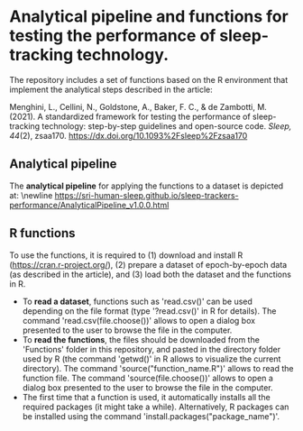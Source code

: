 # Analytical pipeline and functions for testing the performance of sleep-tracking technology.

The repository includes a set of functions based on the R environment that implement the analytical steps described in the article:

Menghini, L., Cellini, N., Goldstone, A., Baker, F. C., & de Zambotti, M. (2021). A standardized framework for testing the performance of sleep-tracking technology: step-by-step guidelines and open-source code. *Sleep, 44*(2), zsaa170. https://dx.doi.org/10.1093%2Fsleep%2Fzsaa170


## Analytical pipeline
The **analytical pipeline** for applying the functions to a dataset is depicted at: \newline https://sri-human-sleep.github.io/sleep-trackers-performance/AnalyticalPipeline_v1.0.0.html

## R functions
To use the functions, it is required to (1) download and install R (https://cran.r-project.org/), (2) prepare a dataset of epoch-by-epoch data (as described in the article), and (3) load both the dataset and the functions in R.

- To **read a dataset**, functions such as 'read.csv()' can be used depending on the file format (type '?read.csv()' in R for details). The command 'read.csv(file.choose())' allows to open a dialog box presented to the user to browse the file in the computer.
- To **read the functions**, the files should be downloaded from the 'Functions' folder in this repository, and pasted in the directory folder used by R (the command 'getwd()' in R allows to visualize the current directory). The command 'source("function_name.R")' allows to read the function file. The command 'source(file.choose())' allows to open a dialog box presented to the user to browse the file in the computer.
- The first time that a function is used, it automatically installs all the required packages (it might take a while). Alternatively, R packages can be installed using the command 'install.packages("package_name")'.
